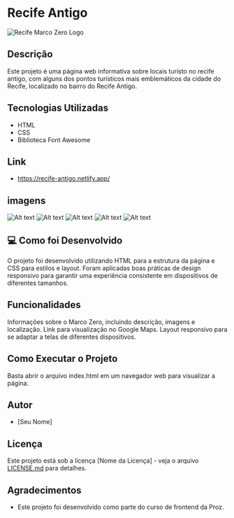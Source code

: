 # Recife Antigo
![Recife Marco Zero Logo](https://static.thenounproject.com/png/2446715-200.png)

## Descrição
Este projeto é uma página web informativa sobre locais turísto no recife antigo, com alguns dos pontos turísticos mais emblemáticos da cidade do Recife, localizado no bairro do Recife Antigo.

## Tecnologias Utilizadas
- HTML
- CSS
- Biblioteca Font Awesome

## Link

- https://recife-antigo.netlify.app/

## imagens
![Alt text](image.png)
![Alt text](image-1.png)
![Alt text](image-2.png)
![Alt text](image-3.png)
![Alt text](image-4.png)

## 💻 Como foi Desenvolvido
O projeto foi desenvolvido utilizando HTML para a estrutura da página e CSS para estilos e layout. Foram aplicadas boas práticas de design responsivo para garantir uma experiência consistente em dispositivos de diferentes tamanhos.

## Funcionalidades
Informações sobre o Marco Zero, incluindo descrição, imagens e localização.
Link para visualização no Google Maps.
Layout responsivo para se adaptar a telas de diferentes dispositivos.

## Como Executar o Projeto
Basta abrir o arquivo index.html em um navegador web para visualizar a página.

## Autor

- [Seu Nome]

## Licença

Este projeto está sob a licença [Nome da Licença] - veja o arquivo [LICENSE.md](LICENSE.md) para detalhes.

## Agradecimentos

- Este projeto foi desenvolvido como parte do curso de frontend da Proz.
